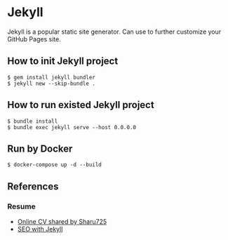 
# Jekyll
Jekyll is a popular static site generator. Can use to further customize your GitHub Pages site.

## How to init Jekyll project
```shell
$ gem install jekyll bundler
$ jekyll new --skip-bundle .
```

## How to run existed Jekyll project
```shell
$ bundle install
$ bundle exec jekyll serve --host 0.0.0.0
```

## Run by Docker
```shell
$ docker-compose up -d --build
```

## References

### Resume
- [Online CV shared by Sharu725](https://github.com/sharu725/online-cv)
- [SEO with Jekyll](https://github.com/jekyll/jekyll-seo-tag)
